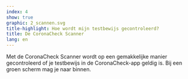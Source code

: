 ```yaml
---
index: 4
show: true
graphic: 2_scannen.svg
title-highlight: Hoe wordt mijn testbewijs gecontroleerd? 
title: De CoronaCheck Scanner
lang: en
---
```

Met de CoronaCheck Scanner wordt op een gemakkelijke manier gecontroleerd of je testbewijs in de CoronaCheck-app geldig is. Bij een groen scherm mag je naar binnen. 
